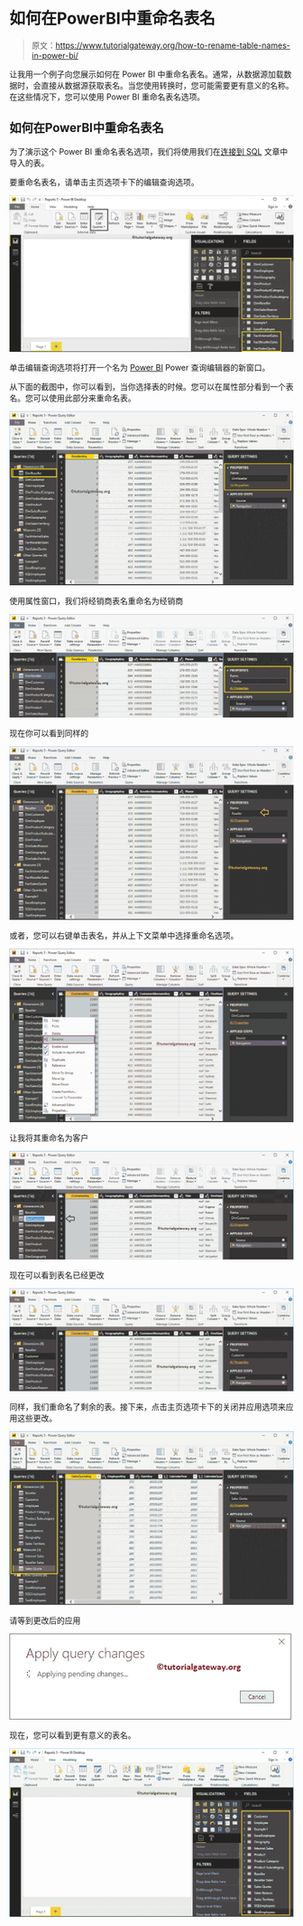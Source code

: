 # 如何在PowerBI中重命名表名

> 原文：<https://www.tutorialgateway.org/how-to-rename-table-names-in-power-bi/>

让我用一个例子向您展示如何在 Power BI 中重命名表名。通常，从数据源加载数据时，会直接从数据源获取表名。当您使用转换时，您可能需要更有意义的名称。在这些情况下，您可以使用 Power BI 重命名表名选项。

## 如何在PowerBI中重命名表名

为了演示这个 Power BI 重命名表名选项，我们将使用我们在[连接到 SQL](https://www.tutorialgateway.org/connect-power-bi-to-sql-server/) 文章中导入的表。

要重命名表名，请单击主页选项卡下的编辑查询选项。

![How to Rename Table Names in Power BI 1](img/c6c7a7981e2ac27fc7a578781bd00026.png)

单击编辑查询选项将打开一个名为 [Power BI](https://www.tutorialgateway.org/power-bi-tutorial/) Power 查询编辑器的新窗口。

从下面的截图中，你可以看到，当你选择表的时候。您可以在属性部分看到一个表名。您可以使用此部分来重命名表。

![How to Rename Table Names in Power BI 2](img/5623bc9f0076d0b3257040ac63d319b9.png)

使用属性窗口，我们将经销商表名重命名为经销商

![How to Rename Table Names in Power BI 3](img/e2dc1c2674b0315b272683498e8ad9ad.png)

现在你可以看到同样的

![How to Rename Table Names in Power BI 4](img/96bafa4c8b29a76427cf596c475d4fe4.png)

或者，您可以右键单击表名，并从上下文菜单中选择重命名选项。

![How to Rename Table Names in Power BI 5](img/59e857821b2bc6e4ab4989ca7c4ac725.png)

让我将其重命名为客户

![How to Rename Table Names in Power BI 6](img/e8069ed1901b7d64e842578cead72478.png)

现在可以看到表名已经更改

![How to Rename Table Names in Power BI 7](img/dc2f1494ee8706fd5806fc264c63b032.png)

同样，我们重命名了剩余的表。接下来，点击主页选项卡下的关闭并应用选项来应用这些更改。

![How to Rename Table Names in Power BI 8](img/da33961eff5cb9e19b6739c3e17079b0.png)

请等到更改后的应用

![How to Rename Table Names in Power BI 10](img/fdb9e4563864f5d2a7ea502c13f65a86.png)

现在，您可以看到更有意义的表名。

![How to Rename Table Names in Power BI 10](img/69516e9fee5389591a750854a7215ddb.png)